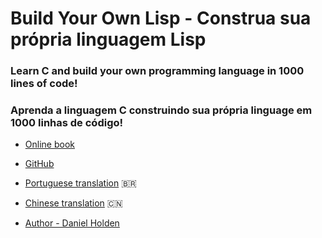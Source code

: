 # Build Your Own Lisp - Construa sua própria linguagem Lisp

### Learn C and build your own programming language in 1000 lines of code!
### Aprenda a linguagem C construindo sua própria linguage em 1000 linhas de código!

- [Online book](https://www.buildyourownlisp.com)

- [GitHub](https://github.com/orangeduck/BuildYourOwnLisp)

- [Portuguese translation](https://construa-seu-proprio-lisp.herokuapp.com/) :brazil:

- [Chinese translation](https://www.abnerchou.me/BuildYourOwnLispCn/) :cn:

- [Author - Daniel Holden](https://github.com/orangeduck) 

